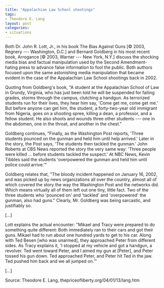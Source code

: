 ```yaml
---
title: "Appalachian Law School shootings"
tags:
- Theodore E. Lang
layout: post
categories:
- situations
---
```


Both Dr. John R. Lott, Jr., in his book The Bias Against Guns [© 2003, Regnery --- Washington, D.C.] and Bernard Goldberg in his most recent book, Arrogance [© 2003, Warner --- New York, N.Y.] discuss the shocking media bias and factual manipulation used by the Second Amendment-hating press to advance false information to fool the public. Both authors focused upon the same astonishing media manipulation that became evident in the case of the Appalachian Law School shootings back in 2002.

Quoting from Goldberg's book, "A student at the Appalachian School of Law in Grundy, Virginia, who has just been told he will be suspended for failing grades, storms through the campus, clutching a handgun. As terrorized students run for their lives, they hear him say, 'Come get me, come get me.' But before anyone can get him, the student, a forty-two-year old immigrant from Nigeria, goes on a shooting spree, killing a dean, a professor, and a fellow student. He also shoots and wounds three other students --- one in the abdomen, one in the throat, and another in the chest."

Goldberg continues, "Finally, as the Washington Post reports, 'Three students pounced on the gunman and held him until help arrived.' Later in the story, the Post says, 'The students then tackled the gunman.' John Roberts at CBS News reported the story the very same way: 'Three people were killed ... before students tackled the suspect.' At NBC News, Kevin Tibbles said the students 'overpowered the gunman and held him until police could arrive.'"

Goldberg relates that, "The bloody incident happened on January 16, 2002, and was picked up by news organizations all over the country, almost all of which covered the story the way the Washington Post and the networks did. Which means virtually all of them left out one tiny, little fact. Two of the three students who 'pounced on' and 'tackled' and 'overpowered' the gunman, also had guns." Clearly, Mr. Goldberg was being sarcastic, and justifiably so.

[...]

Lott explains the actual encounter: "Mikael and Tracy were prepared to do something quite different: Both immediately ran to their cars and got their guns. Mikael had to run about one hundred yards to get to his car. Along with Ted Besen [who was unarmed], they approached Peter from different sides. As Tracy explains it, 'I stopped at my vehicle and got a handgun, a revolver. Ted went toward Peter, and I aimed my gun at [Peter], and Peter tossed his gun down. Ted approached Peter, and Peter hit Ted in the jaw. Ted pushed him back and we all jumped on.'"

[...]

Source: Theodore E. Lang, thepriceofliberty.org/04/01/13/lang.htm
